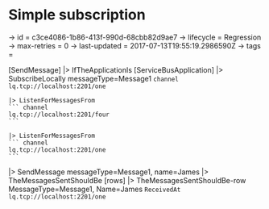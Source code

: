 # Simple subscription

-> id = c3ce4086-1b86-413f-990d-68cbb82d9ae7
-> lifecycle = Regression
-> max-retries = 0
-> last-updated = 2017-07-13T19:55:19.2986590Z
-> tags = 

[SendMessage]
|> IfTheApplicationIs
    [ServiceBusApplication]
    |> SubscribeLocally messageType=Message1
    ``` channel
    lq.tcp://localhost:2201/one
    ```

    |> ListenForMessagesFrom
    ``` channel
    lq.tcp://localhost:2201/four
    ```

    |> ListenForMessagesFrom
    ``` channel
    lq.tcp://localhost:2201/one
    ```


|> SendMessage messageType=Message1, name=James
|> TheMessagesSentShouldBe
    [rows]
    |> TheMessagesSentShouldBe-row MessageType=Message1, Name=James
    ``` ReceivedAt
    lq.tcp://localhost:2201/one
    ```


~~~
